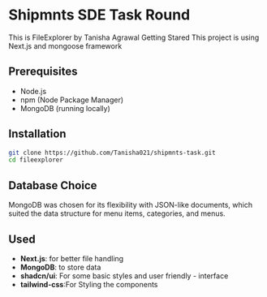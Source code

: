  # Shipmnts SDE Task Round

This is FileExplorer by Tanisha Agrawal
Getting Stared
This project is using Next.js and mongoose framework
## Prerequisites

- Node.js 
- npm (Node Package Manager)
- MongoDB (running locally)

 ## Installation
 ```sh
 git clone https://github.com/Tanisha021/shipmnts-task.git
cd fileexplorer
```
## Database Choice

MongoDB was chosen for its flexibility with JSON-like documents, which suited the data structure for menu items, categories, and menus.
## Used

- **Next.js**: for better file handling
- **MongoDB**: to store data
- **shadcn/ui**: For some basic styles and user friendly - interface
- **tailwind-css**:For Styling the components

```



